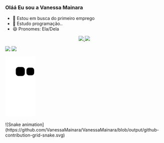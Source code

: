 ### Oláá Eu sou a Vanessa Mainara

- 🔭 Estou em busca do primeiro emprego
- 🌱 Estudo programação..
- 😄 Pronomes: Ela/Dela


<div align="center">
  <a href="https://github.com/vanessamainara">
  <img height="180em" src="https://github-readme-stats.vercel.app/api?username=vanessamainara&show_icons=true&theme=dracula&include_all_commits=true&count_private=true"/>
  <img height="180em" src="https://github-readme-stats.vercel.app/api/top-langs/?username=vanessamainara&layout=compact&langs_count=7&theme=dracula"/>
</div>
  <div> 

  <a href = "mailto:mainaravanessa@gmail.com"><img src="https://img.shields.io/badge/-Gmail-%23333?style=for-the-badge&logo=gmail&logoColor=white" target="_blank"></a>
  <a href="https://www.linkedin.com/in/vanessamainara/" target="_blank"><img src="https://img.shields.io/badge/-LinkedIn-%230077B5?style=for-the-badge&logo=linkedin&logoColor=white" target="_blank"></a> 
 
 ![Snake animation](https://github.com/VanessaMainara/VanessaMainara/blob/output/github-contribution-grid-snake.svg)
  </div>
![Snake animation](https://github.com/VanessaMainara/VanessaMainara/blob/output/github-contribution-grid-snake.svg)
